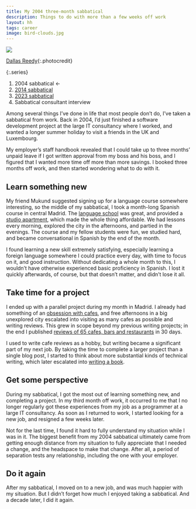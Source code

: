 ```yaml
---
title: My 2004 three-month sabbatical
description: Things to do with more than a few weeks off work
layout: hh
tags: career
image: bird-clouds.jpg
---
```


![](bird-clouds.jpg)

[Dallas Reedy](https://unsplash.com/photos/NEJFAS1Okho){:.photocredit}

{:.series}
1. 2004 sabbatical ←
2. [2014 sabbatical](sabbatical-2014)
3. [2023 sabbatical](sabbatical-2023)
4. Sabbatical consultant interview

Among several things I’ve done in life that most people don’t do, I’ve taken a sabbatical from work.
Back in 2004, I’d just finished a software development project at the large IT consultancy where I worked, and wanted a longer summer holiday to visit a friends in the UK and Luxembourg.

My employer’s staff handbook revealed that I could take up to three months’ unpaid leave if I got written approval from my boss and his boss, and I figured that I wanted more time off more than more savings.
I booked three months off work, and then started wondering what to do with it.

## Learn something new

My friend Mukund suggested signing up for a language course somewhere interesting,
so the middle of my sabbatical, I took a month-long Spanish course in central Madrid.
The [language school](https://www.eurekamadrid.com/en/) was great, and provided a 
[studio apartment](https://www.eurekamadrid.com/en/housing/studios), which made the whole thing affordable.
We had lessons every morning, explored the city in the afternoons, and partied in the evenings.
The course and my fellow students were fun, we studied hard, and became conversational in Spanish by the end of the month.

I found learning a new skill extremely satisfying, especially learning a foreign language somewhere I could practice every day, with time to focus on it, and good instruction.
Without dedicating a whole month to this, I wouldn’t have otherwise experienced basic proficiency in Spanish.
I lost it quickly afterwards, of course, but that doesn’t matter, and didn’t lose it all.

## Take time for a project

I ended up with a parallel project during my month in Madrid.
I already had something of an [obsession with cafes](/why_sofas), 
and free afternoons in a big unexplored city escalated into visiting as many cafes as possible and writing reviews.
This grew in scope beyond my previous writing projects; in the end I published 
[reviews of 65 cafes, bars and restaurants](https://hilton.org.uk/madrid/) in 30 days.

I used to write cafe reviews as a hobby, but writing became a significant part of my next job.
By taking the time to complete a larger project than a single blog post, I started to think about more substantial kinds of technical writing, which later escalated into [writing a book](http://bit.ly/playscala2p).

## Get some perspective

During my sabbatical, I got the most out of learning something new, and completing a project.
In my third month off work, it occurred to me that I no longer regularly got these experiences from my job as a programmer at a large IT consultancy.
As soon as I returned to work, I started looking for a new job, and resigned a few weeks later.

Not for the last time, I found it hard to fully understand my situation while I was in it.
The biggest benefit from my 2004 sabbatical ultimately came from getting enough distance from my situation to fully appreciate that I needed a change, and the headspace to make that change.
After all, a period of separation tests any relationship, including the one with your employer.

## Do it again

After my sabbatical, I moved on to a new job, and was much happier with my situation.
But I didn’t forget how much I enjoyed taking a sabbatical.
And a decade later, I did it again.
